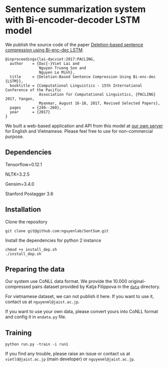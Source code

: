 # Sentence summarization system with Bi-encoder-decoder LSTM model

We publish the source code of the paper [Deletion-based sentence compression using Bi-enc-dec LSTM](https://www.researchgate.net/publication/319186302_Deletion-based_sentence_compression_using_Bi-enc-dec_LSTM). 

```
@inproceedings{lai-dacviet:2017:PACLING,
  author    = {Dac{-}Viet Lai and
               Nguyen Truong Son and
               Nguyen Le Minh},
  title     = {Deletion-Based Sentence Compression Using Bi-enc-dec {LSTM}},
  booktitle = {Computational Linguistics - 15th International Conference of the Pacific
               Association for Computational Linguistics, {PACLING} 2017, Yangon,
               Myanmar, August 16-18, 2017, Revised Selected Papers},
  pages     = {249--260},
  year      = {2017}
}
```
We built a web-based application and API from this model at [our own server](https://s242-097.jaist.ac.jp/sum/en/) for English and Vietnamese. Please feel free to use for non-commercial purpose.

## Dependencies 
Tensorflow=0.12.1

NLTK=3.2.5

Gensim=3.4.0

Stanford Postagger 3.6

## Installation

Clone the repository
```
git clone git@github.com:nguyenlab/SentSum.git
```

Install the dependencies for python 2 instance
```
chmod +x install_dep.sh
./install_dep.sh
```

## Preparing the data
Our system use CoNLL data format. We provide the 10.000 original-compressed pairs dataset provided by Katja Filippova in the [``data``](https://github.com/laiviet/SentSum/tree/master/data) directory. 

For vietnamese dataset, we can not publish it here. If you want to use it, contact us at ``nguyenml@jaist.ac.jp``.

If you want to use your own data, please convert yours into CoNLL format and config it in ``endata.py`` file.


## Training 
```
python run.py -train -i run1 
```


If you find any trouble, please raise an issue or contact us at ``vietld@jaist.ac.jp`` (main developer) or ``nguyenml@jaist.ac.jp``.

